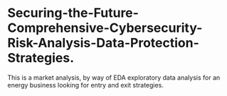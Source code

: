 # Securing-the-Future-Comprehensive-Cybersecurity-Risk-Analysis-Data-Protection-Strategies.
This is a  market analysis, by way of EDA exploratory data analysis for an energy business looking for entry and exit strategies. 
